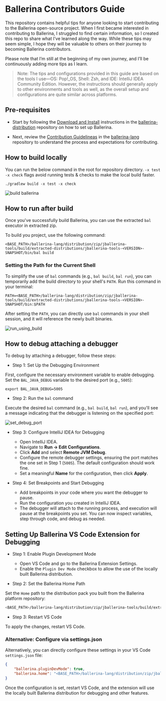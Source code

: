 # Ballerina Contributors Guide

This repository contains helpful tips for anyone looking to start contributing to the Ballerina open-source project. When I first became interested in contributing to Ballerina, I struggled to find certain information, so I created this repo to share what I’ve learned along the way. While these tips may seem simple, I hope they will be valuable to others on their journey to becoming Ballerina contributors.

Please note that I’m still at the beginning of my own journey, and I’ll be continuously adding more tips as I learn.

> Note: The tips and configurations provided in this guide are based on the tools I use—OS: Pop!_OS, Shell: Zsh, and IDE: IntelliJ IDEA Community Edition. However, the instructions should generally apply to other environments and tools as well, as the overall setup and configurations are quite similar across platforms.

## Pre-requisites

- Start by following the [Download and Install](https://github.com/ballerina-platform/ballerina-distribution?tab=readme-ov-file#download-and-install) instructions in the [ballerina-distribution](https://github.com/ballerina-platform/ballerina-distribution) repository on how to set up Ballerina.

- Next, review the [Contribution Guidelineas](https://github.com/ballerina-platform/ballerina-lang/blob/master/CONTRIBUTING.md) in the [ballerina-lang](https://github.com/ballerina-platform/ballerina-lang) repository to understand the process and expectations for contributing.

## How to build locally

You can run the below command in the root for repository directory. `-x test -x check` flags avoid running tests & checks to make the local build faster.

```shell
./gradlew build -x test -x check
```
![build ballerina](https://github.com/user-attachments/assets/3150aa74-8973-498e-872e-708901ea6593)

## How to run after build

Once you've successfully build Ballerina, you can use the extracted `bal` executor in extracted zip.

To build you project, use the following command:

```shell
<BASE_PATH>/ballerina-lang/distribution/zip/jballerina-tools/build/extracted-distributions/jballerina-tools-<VERSION>-SNAPSHOT/bin/bal build
```

### Setting the Path for the Current Shell

To simplify the use of `bal` commands (e.g., `bal build`, `bal run`), you can temporarily add the build directory to your shell's `PATH`. Run this command in your terminal:

```shell
PATH=<BASE_PATH>/ballerina-lang/distribution/zip/jballerina-tools/build/extracted-distributions/jballerina-tools-<VERSION>-SNAPSHOT/bin:$PATH
```

After setting the `PATH`, you can directly use `bal` commands in your shell session, and it will reference the newly built binaries.

![run_using_build](https://github.com/user-attachments/assets/5cbdffb3-7954-4e5a-af58-e1eb26653129)

## How to debug attaching a debugger

To debug by attaching a debugger, follow these steps:

- Step 1: Set Up the Debugging Environment

First, configure the necessary environment variable to enable debugging. Set the `BAL_JAVA_DEBUG` variable to the desired port (e.g., `5005`):

```shell
export BAL_JAVA_DEBUG=5005
```

- Step 2: Run the `bal` command 

Execute the desired `bal` command (e.g., `bal build`, `bal run`), and you'll see a message indicating that the debugger is listening on the specified port:

![set_debug_port](https://github.com/user-attachments/assets/f2e9927c-a035-4456-84d9-e9619df02a11)

- Step 3: Configure IntelliJ IDEA for Debugging
    
    - Open IntelliJ IDEA.
    - Navigate to **Run -> Edit Configurations**.
    - Click **Add** and select **Remote JVM Debug**.
    - Configure the remote debugger settings, ensuring the port matches the one set in Step 1 (`5005`). The default configuration should work fine.
    - Set a meaningful **Name** for the configuration, then click **Apply**.

- Step 4: Set Breakpoints and Start Debugging 

    - Add breakpoints in your code where you want the debugger to pause.
    - Run the configuration you created in IntelliJ IDEA.
    - The debugger will attach to the running process, and execution will pause at the breakpoints you set. You can now inspect variables, step through code, and debug as needed.

## Setting Up Ballerina VS Code Extension for Debugging

- Step 1: Enable Plugin Development Mode
    
    - Open VS Code and go to the Ballerina Extension Settings.
    - Enable the `Plugin Dev Mode` checkbox to allow the use of the locally built Ballerina distribution.

- Step 2: Set the Ballerina Home Path

Set the `Home` path to the distribution pack you built from the Ballerina platform repository:

```bash
<BASE_PATH>/ballerina-lang/distribution/zip/jballerina-tools/build/extracted-distributions/jballerina-tools-<VERSION>-SNAPSHOT
```

- Step 3: Restart VS Code

To apply the changes, restart VS Code.

### Alternative: Configure via settings.json

Alternatively, you can directly configure these settings in your VS Code `settings.json` file:

```json
{
    "ballerina.pluginDevMode": true,
    "ballerina.home": "<BASE_PATH>/ballerina-lang/distribution/zip/jballerina-tools/build/extracted-distributions/jballerina-tools-<VERSION>-SNAPSHOT"
}
```

Once the configuration is set, restart VS Code, and the extension will use the locally built Ballerina distribution for debugging and other features.
